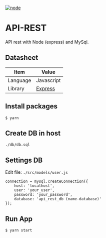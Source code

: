 [![node](https://img.shields.io/badge/node-v10.16.0-1b7cbd.svg?style=flat-square)](https://nodejs.org/en/)

# API-REST
API rest with Node (express) and MySql.

## Datasheet

| Item     | Value                             |
| -------- | --------------------------------- |
| Language | Javascript                        |
| Library  | [Express](https://expressjs.com/es/) |

## Install packages 

    $ yarn 

## Create DB in host

    ./db/db.sql

## Settings DB 
Edit file:  `./src/models/user.js`

    connection = mysql.createConnection({
        host: 'localhost',
        user: 'your_user',
        password: 'your_password',
        database: 'api_rest_db (name-database)'
    });

## Run App

    $ yarn start

